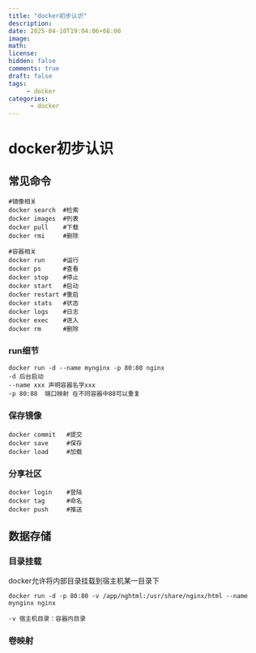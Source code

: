 ```yaml
---
title: "docker初步认识"
description: 
date: 2025-04-10T19:04:06+08:00
image: 
math: 
license: 
hidden: false
comments: true
draft: false
tags:   
     - docker
categories:
      - docker
---
```


# docker初步认识

## 常见命令

```
#镜像相关
docker search  #检索
docker images  #列表
docker pull	   #下载
docker rmi	   #删除

#容器相关
docker run	   #运行
docker ps	   #查看
docker stop    #停止
docker start   #启动
docker restart #重启
docker stats   #状态
docker logs	   #日志
docker exec    #进入
docker rm 	   #删除
```

### run细节

```
docker run -d --name mynginx -p 80:80 nginx
-d 后台启动
--name xxx 声明容器名字xxx
-p 80:88  端口映射 在不同容器中88可以重复
```

### 保存镜像

```
docker commit	#提交
docker save		#保存
docker load		#加载
```

### 分享社区

```
docker login	#登陆
docker tag		#命名
docker push		#推送
```

## 数据存储

### 目录挂载

docker允许将内部目录挂载到宿主机某一目录下

```
docker run -d -p 80:80 -v /app/nghtml:/usr/share/nginx/html --name mynginx nginx

-v 宿主机目录：容器内目录
```

### 卷映射







